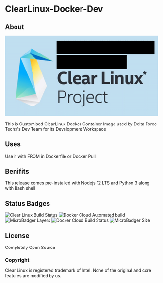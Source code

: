 # ClearLinux-Docker-Dev

## About 

![ClearLinux](https://raw.githubusercontent.com/DFCommunity/img-stack/master/ezgif.com-gif-maker%20(2).gif)

This is Customised ClearLinux Docker Container Image used by Delta Force Techs's Dev Team for its Development Workspace

## Uses

Use it with FROM in Dockerfile or Docker Pull

## Benifits

This release comes pre-installed with Nodejs 12 LTS and Python 3 along with Bash shell

## Status Badges

![Clear Linux Build Status](https://github.com/DFTECHSDEVCENTER/ClearLinux-Docker-Dev/workflows/Clear%20Linux%20Build%20Status/badge.svg)
![Docker Cloud Automated build](https://img.shields.io/docker/cloud/automated/dftechs/clearlinux-dev?logo=docker&style=for-the-badge)
![MicroBadger Layers](https://img.shields.io/microbadger/layers/dftechs/clearlinux-dev?logo=docker&style=for-the-badge)
![Docker Cloud Build Status](https://img.shields.io/docker/cloud/build/dftechs/clearlinux-dev?logo=docker&style=for-the-badge)
![MicroBadger Size](https://img.shields.io/microbadger/image-size/dftechs/clearlinux-dev?logo=docker&style=for-the-badge)

## License

Completely Open Source

### Copyright

Clear Linux is registered trademark of Intel. None of the original and core features are modified by us.
